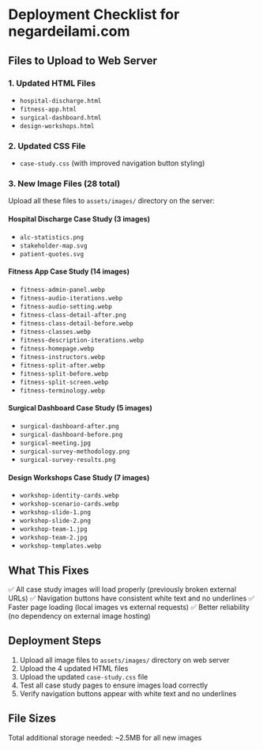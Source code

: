 # Deployment Checklist for negardeilami.com

## Files to Upload to Web Server

### 1. Updated HTML Files
- `hospital-discharge.html`
- `fitness-app.html`
- `surgical-dashboard.html`
- `design-workshops.html`

### 2. Updated CSS File
- `case-study.css` (with improved navigation button styling)

### 3. New Image Files (28 total)
Upload all these files to `assets/images/` directory on the server:

#### Hospital Discharge Case Study (3 images)
- `alc-statistics.png`
- `stakeholder-map.svg`
- `patient-quotes.svg`

#### Fitness App Case Study (14 images)
- `fitness-admin-panel.webp`
- `fitness-audio-iterations.webp`
- `fitness-audio-setting.webp`
- `fitness-class-detail-after.png`
- `fitness-class-detail-before.webp`
- `fitness-classes.webp`
- `fitness-description-iterations.webp`
- `fitness-homepage.webp`
- `fitness-instructors.webp`
- `fitness-split-after.webp`
- `fitness-split-before.webp`
- `fitness-split-screen.webp`
- `fitness-terminology.webp`

#### Surgical Dashboard Case Study (5 images)
- `surgical-dashboard-after.png`
- `surgical-dashboard-before.png`
- `surgical-meeting.jpg`
- `surgical-survey-methodology.png`
- `surgical-survey-results.png`

#### Design Workshops Case Study (7 images)
- `workshop-identity-cards.webp`
- `workshop-scenario-cards.webp`
- `workshop-slide-1.png`
- `workshop-slide-2.png`
- `workshop-team-1.jpg`
- `workshop-team-2.jpg`
- `workshop-templates.webp`

## What This Fixes
✅ All case study images will load properly (previously broken external URLs)
✅ Navigation buttons have consistent white text and no underlines
✅ Faster page loading (local images vs external requests)
✅ Better reliability (no dependency on external image hosting)

## Deployment Steps
1. Upload all image files to `assets/images/` directory on web server
2. Upload the 4 updated HTML files
3. Upload the updated `case-study.css` file
4. Test all case study pages to ensure images load correctly
5. Verify navigation buttons appear with white text and no underlines

## File Sizes
Total additional storage needed: ~2.5MB for all new images